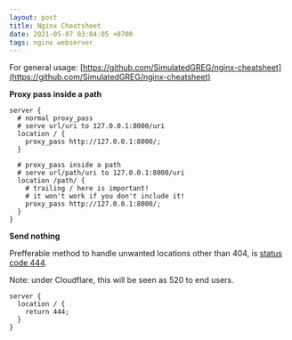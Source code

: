 ```yaml
---
layout: post
title: Nginx Cheatsheet
date: 2021-05-07 03:04:05 +0700
tags: nginx webserver
---
```


For general usage: [https://github.com/SimulatedGREG/nginx-cheatsheet](https://github.com/SimulatedGREG/nginx-cheatsheet)

**Proxy pass inside a path**

```nginx
server {
  # normal proxy_pass
  # serve url/uri to 127.0.0.1:8000/uri
  location / {
    proxy_pass http://127.0.0.1:8000/;
  }

  # proxy_pass inside a path
  # serve url/path/uri to 127.0.0.1:8000/uri
  location /path/ {
    # trailing / here is important!
    # it won't work if you don't include it!
    proxy_pass http://127.0.0.1:8000/;
  }
}
```

**Send nothing**

Prefferable method to handle unwanted locations other than 404, is [status code 444](https://httpstatuses.com/444).

Note: under Cloudflare, this will be seen as 520 to end users.

```nginx
server {
  location / {
    return 444;
  }
}
```


